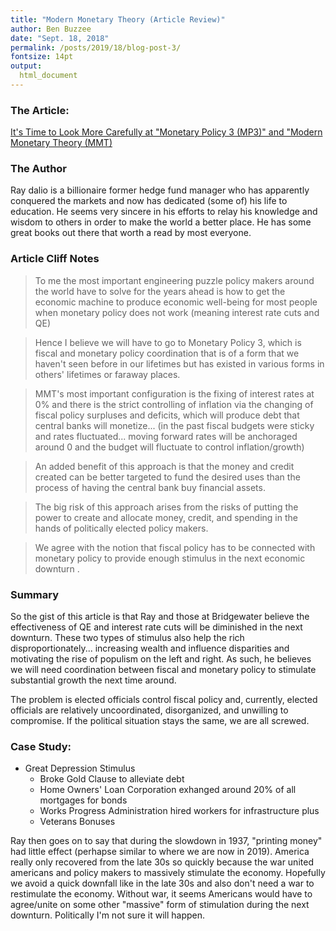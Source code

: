 ```yaml
---
title: "Modern Monetary Theory (Article Review)"
author: Ben Buzzee
date: "Sept. 18, 2018"
permalink: /posts/2019/18/blog-post-3/
fontsize: 14pt
output: 
  html_document
---
```

  
### The Article:

[It's Time to Look More Carefully at "Monetary Policy 3 (MP3)" and "Modern Monetary Theory (MMT)](https://www.linkedin.com/pulse/its-time-look-more-carefully-monetary-policy-3-mp3-modern-ray-dalio/)

### The Author

Ray dalio is a billionaire former hedge fund manager who has apparently conquered the markets and now has dedicated (some of) his life to education. He seems very sincere in his efforts to relay his knowledge and wisdom to others in order to make the world a better place. He has some great books out there that worth a read by most everyone.


### Article Cliff Notes



>To me the most important engineering puzzle policy makers around the world have to solve for the years ahead is how to get the economic machine to produce economic well-being for most people when monetary policy does not work (meaning interest rate  cuts and QE)

>Hence I believe we will have to go to Monetary Policy 3, which is fiscal and monetary policy coordination that is of a form that we haven't seen before in our lifetimes but has existed in various forms in others' lifetimes or faraway places.

>MMT's most important configuration is the fixing of interest rates at 0% and there is the strict controlling of inflation via the changing of fiscal policy surpluses and deficits, which will produce debt that central banks will monetize... (in the past fiscal budgets were sticky and rates fluctuated... moving forward rates will be anchoraged around 0 and the budget will fluctuate to control inflation/growth)

>An added benefit of this approach is that the money and credit created can be better targeted to fund the desired uses than the process of having the central bank buy financial assets.

>The big risk of this approach arises from the risks of putting the power to create and allocate money, credit, and spending in the hands of politically elected policy makers. 

>We agree with the notion that fiscal policy has to be connected with monetary policy to provide enough stimulus in the next economic downturn . 

### Summary

So the gist of this article is that Ray and those at Bridgewater believe the effectiveness of QE and interest rate cuts will be diminished in the next downturn. These two types of stimulus also help the rich disproportionately... increasing wealth and influence disparities and motivating the rise of populism on the left and right. As such, he believes we will need coordination between fiscal and monetary policy to stimulate substantial growth the next time around.

The problem is elected officials control fiscal policy and, currently, elected officials are relatively uncoordinated, disorganized, and unwilling to compromise. If the political situation stays the same, we are all screwed.


### Case Study:

* Great Depression Stimulus
    + Broke Gold Clause to alleviate debt
    + Home Owners' Loan Corporation exhanged around 20% of all mortgages for bonds
    + Works Progress Administration hired workers for infrastructure plus
    + Veterans Bonuses
    
Ray then goes on to say that during the slowdown in 1937, "printing money" had little effect (perhapse similar to where we are now in 2019). America really only recovered from the late 30s so quickly because the war united americans and policy makers to massively stimulate the economy. Hopefully we avoid a quick downfall like in the late 30s and also don't need a war to restimulate the economy. Without war, it seems Americans would have to agree/unite on some other "massive" form of stimulation during the next downturn. Politically I'm not sure it will happen.







